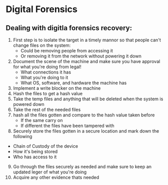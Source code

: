# Digital Forensics 

## Dealing with digitla forensics recovery:
1. First step is to isolate the target in a timely mannor so that people can't change files on the system:
   - Could be removing people from accessing it
   - Or removing it from the network without powering it down
2. Document the scene of the machine and make sure you have approval for what you're doing from legal!
   - What connections it has
   - What you're doing to it
   - What OS, software, and hardware the machine has 
3. Implement a write blocker on the machine
4. Hash the files to get a hash value
5. Take the temp files and anything that will be deleted when the system is powered down
6. Take the rest of the needed files
7. hash all the files gotten and compare to the hash value taken before
   - If the same carry on
   - If different the files have been tampered with 
8. Securely store the files gotten in a secure location and mark down the following
  - Chain of Custody of the device
  - How it's being stored
  - Who has access to it
9. Go through the files securely as needed and make sure to keep an updated leger of what you're doing
9. Acquire any other evidence thats needed  
